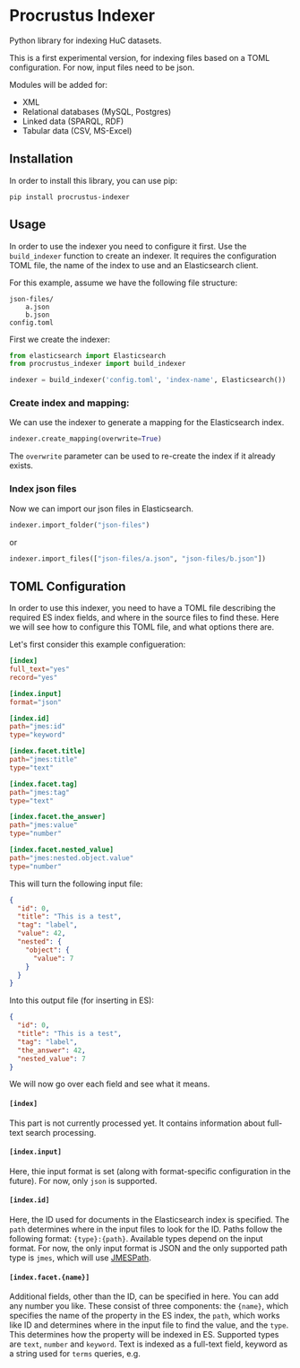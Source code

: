 # Procrustus Indexer
Python library for indexing HuC datasets.

This is a first experimental version, for indexing files based on a TOML configuration.
For now, input files need to be json.

Modules will be added for:
* XML
* Relational databases (MySQL, Postgres)
* Linked data (SPARQL, RDF)
* Tabular data (CSV, MS-Excel)

## Installation

In order to install this library, you can use pip:

```
pip install procrustus-indexer
```

## Usage
In order to use the indexer you need to configure it first. Use the `build_indexer`
function to create an indexer. It requires the configuration TOML file, the name of
the index to use and an Elasticsearch client.

For this example, assume we have the following file structure:

```
json-files/
    a.json
    b.json
config.toml
```

First we create the indexer:

```python
from elasticsearch import Elasticsearch
from procrustus_indexer import build_indexer

indexer = build_indexer('config.toml', 'index-name', Elasticsearch())
```

### Create index and mapping:
We can use the indexer to generate a mapping for the Elasticsearch index.

```python
indexer.create_mapping(overwrite=True)
```
The `overwrite` parameter can be used to re-create the index if it already exists.

### Index json files
Now we can import our json files in Elasticsearch.

```python
indexer.import_folder("json-files")
```

or

```python
indexer.import_files(["json-files/a.json", "json-files/b.json"])
```


## TOML Configuration
In order to use this indexer, you need to have a TOML file describing the
required ES index fields, and where in the source files to find these.
Here we will see how to configure this TOML file, and what options there are.

Let's first consider this example configueration:

```toml
[index]
full_text="yes"
record="yes"

[index.input]
format="json"

[index.id]
path="jmes:id"
type="keyword"

[index.facet.title]
path="jmes:title"
type="text"

[index.facet.tag]
path="jmes:tag"
type="text"

[index.facet.the_answer]
path="jmes:value"
type="number"

[index.facet.nested_value]
path="jmes:nested.object.value"
type="number"
```

This will turn the following input file:

```json
{
  "id": 0,
  "title": "This is a test",
  "tag": "label",
  "value": 42,
  "nested": {
    "object": {
      "value": 7
    }
  }
}
```

Into this output file (for inserting in ES):
```json
{
  "id": 0,
  "title": "This is a test",
  "tag": "label",
  "the_answer": 42,
  "nested_value": 7
}
```

We will now go over each field and see what it means.

#### `[index]`
This part is not currently processed yet. It contains information about
full-text search processing.

#### `[index.input]`
Here, thie input format is set (along with format-specific configuration in the future). For now,
only `json` is supported.

#### `[index.id]`
Here, the ID used for documents in the Elasticsearch index is specified. The `path` determines
where in the input files to look for the ID. Paths follow the following format: `{type}:{path}`.
Available types depend on the input format. For now, the only input format is JSON and the only
supported path type is `jmes`, which will use [JMESPath](https://jmespath.org).

#### `[index.facet.{name}]`
Additional fields, other than the ID, can be specified in here. You can add any number you like.
These consist of three components: the `{name}`, which specifies the name of the property in the
ES index, the `path`, which works like ID and determines where in the input file to find the value,
and the `type`. This determines how the property will be indexed in ES. Supported types are `text`,
`number` and `keyword`. Text is indexed as a full-text field, keyword as a string used for `terms`
queries, e.g.
